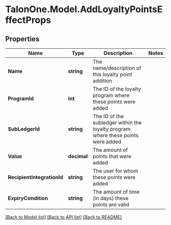 
# TalonOne.Model.AddLoyaltyPointsEffectProps

## Properties

Name | Type | Description | Notes
------------ | ------------- | ------------- | -------------
**Name** | **string** | The name/description of this loyalty point addition | 
**ProgramId** | **int** | The ID of the loyalty program where these points were added | 
**SubLedgerId** | **string** | The ID of the subledger within the loyalty program where these points were added | 
**Value** | **decimal** | The amount of points that were added | 
**RecipientIntegrationId** | **string** | The user for whom these points were added | 
**ExpiryCondition** | **string** | The amount of time (in days) these points are valid | 

[[Back to Model list]](../README.md#documentation-for-models)
[[Back to API list]](../README.md#documentation-for-api-endpoints)
[[Back to README]](../README.md)

